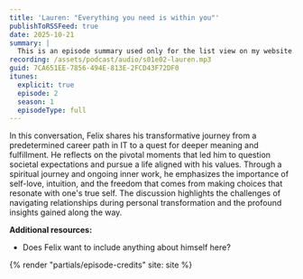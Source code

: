 ```yaml
---
title: 'Lauren: "Everything you need is within you"'
publishToRSSFeed: true
date: 2025-10-21
summary: |
  This is an episode summary used only for the list view on my website.
recording: /assets/podcast/audio/s01e02-lauren.mp3
guid: 7CA651EE-7856-494E-813E-2FCD43F72DF0
itunes:
  explicit: true
  episode: 2
  season: 1
  episodeType: full
---
```


In this conversation, Felix shares his transformative journey from a predetermined career path in IT to a quest for deeper meaning and fulfillment. He reflects on the pivotal moments that led him to question societal expectations and pursue a life aligned with his values. Through a spiritual journey and ongoing inner work, he emphasizes the importance of self-love, intuition, and the freedom that comes from making choices that resonate with one's true self. The discussion highlights the challenges of navigating relationships during personal transformation and the profound insights gained along the way.

**Additional resources:**

- Does Felix want to include anything about himself here?

{% render "partials/episode-credits" site: site %}

